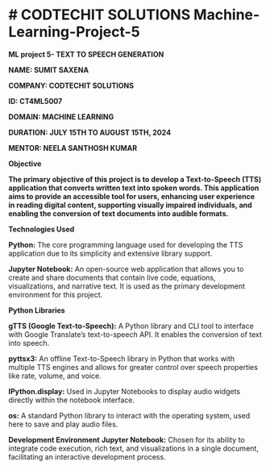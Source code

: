 # # CODTECHIT SOLUTIONS Machine-Learning-Project-5
**ML project 5- TEXT TO SPEECH GENERATION**

**NAME: SUMIT SAXENA**

**COMPANY: CODTECHIT SOLUTIONS**

**ID: CT4ML5007**

**DOMAIN: MACHINE LEARNING**

**DURATION: JULY 15TH TO AUGUST 15TH, 2024**

**MENTOR: NEELA SANTHOSH KUMAR**

**Objective**

**The primary objective of this project is to develop a Text-to-Speech (TTS) application that converts written text into spoken words. This application aims to provide an accessible tool for users, enhancing user experience in reading digital content, supporting visually impaired individuals, and enabling the conversion of text documents into audible formats.**

**Technologies Used**

**Python:** The core programming language used for developing the TTS application due to its simplicity and extensive library support.

**Jupyter Notebook:** An open-source web application that allows you to create and share documents that contain live code, equations, visualizations, and narrative text. It is used as the primary development environment for this project.


**Python Libraries**

**gTTS (Google Text-to-Speech):** A Python library and CLI tool to interface with Google Translate’s text-to-speech API. It enables the conversion of text into speech.

**pyttsx3:** An offline Text-to-Speech library in Python that works with multiple TTS engines and allows for greater control over speech properties like rate, volume, and voice.

**IPython.display:** Used in Jupyter Notebooks to display audio widgets directly within the notebook interface.

**os:** A standard Python library to interact with the operating system, used here to save and play audio files.


**Development Environment**
**Jupyter Notebook:** Chosen for its ability to integrate code execution, rich text, and visualizations in a single document, facilitating an interactive development process.
